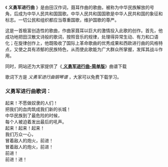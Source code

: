 

《 **义勇军进行曲**
》是由田汉作词，聂耳作曲的歌曲，被称为中华民族解放的号角，后成为中华人民共和国国歌。中华人民共和国国歌是中华人民共和国的象征和标志。一切公民和组织都应当尊重国歌，维护国歌的尊严。

这是一首极富创造性的歌曲，作曲家聂耳以巨大的激情投入此歌的创作。首先，他成功地把田汉散文诗般的歌词，按照音乐的规律，处理得异常生动、有力和口语化；在旋律创作上，他既吸收了国际上革命歌曲的优秀成果和西欧进行曲的风格特点，又使之具有浓郁的民族特色，从而使此歌能为广大群众所掌握，发挥其战斗作用。

同时，网站还为大家提供了《[ **义勇军进行曲-简单版**](Music-11045.html "义勇军进行曲-简单版")》曲谱下载

歌词下方是 _义勇军进行曲钢琴谱_ ，大家可以免费下载学习。

### 义勇军进行曲歌词：

起来！不愿做奴隶的人们！  
把我们的血肉筑成我们新的长城！  
中华民族到了最危险的时候，  
每个人被迫着发出最后的吼声。  
起来！起来！起来！  
我们万众一心，  
冒着敌人的炮火，前进！  
冒着敌人的炮火，前进！  
前进！  
前进！进！

